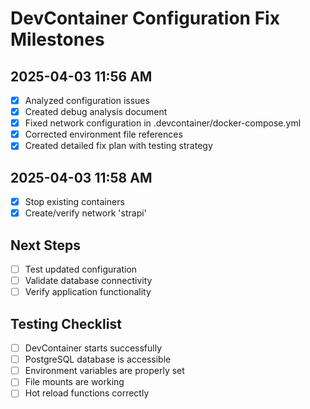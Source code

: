 # DevContainer Configuration Fix Milestones

## 2025-04-03 11:56 AM
- [x] Analyzed configuration issues
- [x] Created debug analysis document
- [x] Fixed network configuration in .devcontainer/docker-compose.yml
- [x] Corrected environment file references
- [x] Created detailed fix plan with testing strategy

## 2025-04-03 11:58 AM
- [x] Stop existing containers
- [x] Create/verify network 'strapi'

## Next Steps
- [ ] Test updated configuration
- [ ] Validate database connectivity
- [ ] Verify application functionality

## Testing Checklist
- [ ] DevContainer starts successfully
- [ ] PostgreSQL database is accessible
- [ ] Environment variables are properly set
- [ ] File mounts are working
- [ ] Hot reload functions correctly
